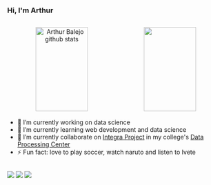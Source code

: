 ### Hi, I'm Arthur

##

<div align="center">  
  <img width="49%" height="195px" src="https://github-readme-stats.vercel.app/api?username=arthurbalejo&show_icons=true&count_private=true&hide_border=true&title_color=00FF00&icon_color=00FF00&text_color=7B68EE&bg_color=000000" alt="Arthur Balejo github stats" /> 
  <img width="49%" height="195px" src="https://github-readme-stats.vercel.app/api/top-langs/?username=arthurbalejo&layout=compact&hide_border=true&title_color=00FF00&text_color=7B68EE&bg_color=000000" />
</div>


- 🔭 I’m currently working on data science
- 🌱 I’m currently learning web development and data science
- 👯 I’m currently collaborate on [Integra Project](https://www.ufsm.br/orgaos-suplementares/cpd/integra)  in my college's [Data Processing Center](https://www.ufsm.br/orgaos-suplementares/cpd)
- ⚡ Fun fact:  love to play soccer, watch naruto and listen to Ivete
  
##

<div> 
  <a href="https://www.linkedin.com/in/arthurbalejo/" target="_blank"><img src="https://img.shields.io/badge/-LinkedIn-%230077B5?style=for-the-badge&logo=linkedin&logoColor=white" target="_blank"></a> 
  <a href = "mailto:arthurcbalejo@gmail.com"><img src="https://img.shields.io/badge/-Gmail-%23333?style=for-the-badge&logo=gmail&logoColor=white" target="_blank"></a>
  <a href="https://instagram.com/arthurbalejo" target="_blank"><img src="https://img.shields.io/badge/-Instagram-%23E4405F?style=for-the-badge&logo=instagram&logoColor=white" target="_blank"></a>
</div>

